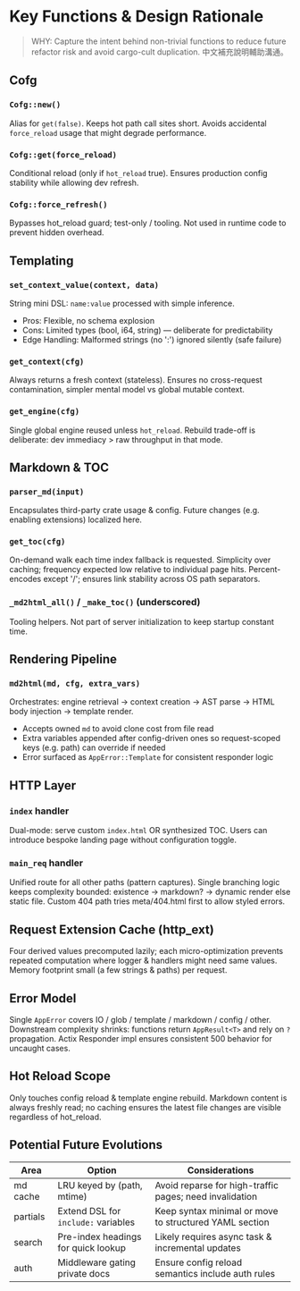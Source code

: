 # Key Functions & Design Rationale

> WHY: Capture the intent behind non-trivial functions to reduce future refactor risk and avoid
> cargo-cult duplication. 中文補充說明輔助溝通。

## Cofg

### `Cofg::new()`

Alias for `get(false)`. Keeps hot path call sites short. Avoids accidental `force_reload` usage that might degrade performance.

### `Cofg::get(force_reload)`

Conditional reload (only if `hot_reload` true). Ensures production config stability while allowing dev refresh.

### `Cofg::force_refresh()`

Bypasses hot_reload guard; test-only / tooling. Not used in runtime code to prevent hidden overhead.

## Templating

### `set_context_value(context, data)`

String mini DSL: `name:value` processed with simple inference.

- Pros: Flexible, no schema explosion
- Cons: Limited types (bool, i64, string) — deliberate for predictability
- Edge Handling: Malformed strings (no ':') ignored silently (safe failure)

### `get_context(cfg)`

Always returns a fresh context (stateless). Ensures no cross-request contamination, simpler mental model vs global mutable context.

### `get_engine(cfg)`

Single global engine reused unless `hot_reload`. Rebuild trade-off is deliberate: dev immediacy > raw throughput in that mode.

## Markdown & TOC

### `parser_md(input)`

Encapsulates third-party crate usage & config. Future changes (e.g. enabling extensions) localized here.

### `get_toc(cfg)`

On-demand walk each time index fallback is requested. Simplicity over caching; frequency expected low relative to individual page hits. Percent-encodes except '/'; ensures link stability across OS path separators.

### `_md2html_all()` / `_make_toc()` (underscored)

Tooling helpers. Not part of server initialization to keep startup constant time.

## Rendering Pipeline

### `md2html(md, cfg, extra_vars)`

Orchestrates: engine retrieval → context creation → AST parse → HTML body injection → template render.

- Accepts owned `md` to avoid clone cost from file read
- Extra variables appended after config-driven ones so request-scoped keys (e.g. path) can override if needed
- Error surfaced as `AppError::Template` for consistent responder logic

## HTTP Layer

### `index` handler

Dual-mode: serve custom `index.html` OR synthesized TOC. Users can introduce bespoke landing page without configuration toggle.

### `main_req` handler

Unified route for all other paths (pattern captures). Single branching logic keeps complexity bounded: existence → markdown? → dynamic render else static file. Custom 404 path tries meta/404.html first to allow styled errors.

## Request Extension Cache (http_ext)

Four derived values precomputed lazily; each micro-optimization prevents repeated computation where logger & handlers might need same values. Memory footprint small (a few strings & paths) per request.

## Error Model

Single `AppError` covers IO / glob / template / markdown / config / other. Downstream complexity shrinks: functions return `AppResult<T>` and rely on `?` propagation. Actix Responder impl ensures consistent 500 behavior for uncaught cases.

## Hot Reload Scope

Only touches config reload & template engine rebuild. Markdown content is always freshly read; no caching ensures the latest file changes are visible regardless of hot_reload.

## Potential Future Evolutions

| Area     | Option                              | Considerations                                          |
| -------- | ----------------------------------- | ------------------------------------------------------- |
| md cache | LRU keyed by (path, mtime)          | Avoid reparse for high-traffic pages; need invalidation |
| partials | Extend DSL for `include:` variables | Keep syntax minimal or move to structured YAML section  |
| search   | Pre-index headings for quick lookup | Likely requires async task & incremental updates        |
| auth     | Middleware gating private docs      | Ensure config reload semantics include auth rules       |
